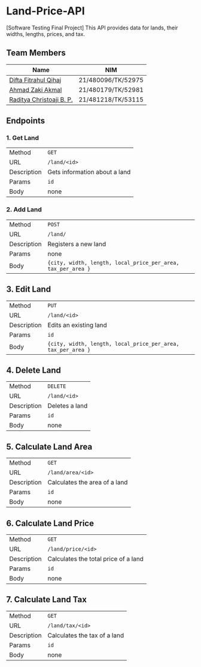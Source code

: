 # Land-Price-API

[Software Testing Final Project] This API provides data for lands, their widths, lengths, prices, and tax. 

## Team Members

| Name | NIM |
|------|-----|
|[Difta Fitrahul Qihaj](https://github.com/DiftaFitrahul) | 21/480096/TK/52975 |
|[Ahmad Zaki Akmal](https://github.com/ahmadzakiakmal) | 21/480179/TK/52981 |
|[Raditya Christoaji B. P.](https://github.com/Rexiar) | 21/481218/TK/53115 |

## Endpoints

### 1. Get Land
| | |
|-|-|
|Method       | `GET` |
|URL          | `/land/<id>` |
|Description  | Gets information about a land |
|Params       | `id` |
|Body         | none |

### 2. Add Land
| | |
|-|-|
|Method       | `POST` |
|URL          | `/land/` |
|Description  | Registers a new land |
|Params       | none |
|Body         | `{city, width, length, local_price_per_area, tax_per_area }` |

## 3. Edit Land
| | |
|-|-|
|Method       | `PUT` |
|URL          | `/land/<id>` |
|Description  | Edits an existing land |
|Params       | `id` |
|Body         | `{city, width, length, local_price_per_area, tax_per_area }` |

## 4. Delete Land
| | |
|-|-|
|Method       | `DELETE` |
|URL          | `/land/<id>` |
|Description  | Deletes a land |
|Params       | `id` |
|Body         | none |

## 5. Calculate Land Area
| | |
|-|-|
|Method       | `GET` |
|URL          | `/land/area/<id>` |
|Description  | Calculates the area of a land |
|Params       | `id` |
|Body         | none |

## 6. Calculate Land Price
| | |
|-|-|
|Method       | `GET` |
|URL          | `/land/price/<id>` |
|Description  | Calculates the total price of a land |
|Params       | `id` |
|Body         | none |

## 7. Calculate Land Tax
| | |
|-|-|
|Method       | `GET` |
|URL          | `/land/tax/<id>` |
|Description  | Calculates the tax of a land |
|Params       | `id` |
|Body         | none |